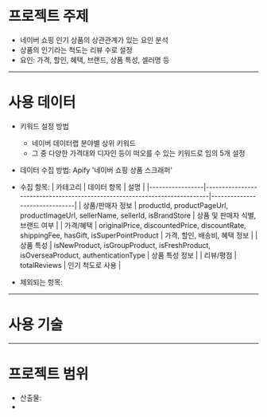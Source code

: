 # 프로젝트 주제
- 네이버 쇼핑 인기 상품의 상관관계가 있는 요인 분석
- 상품의 인기라는 척도는 리뷰 수로 설정
- 요인: 가격, 할인, 혜택, 브랜드, 상품 특성, 셀러명 등
  
***
# 사용 데이터
- 키워드 설정 방법
  - 네이버 데이터랩 분야별 상위 키워드
  - 그 중 다양한 가격대와 디자인 등이 떠오를 수 있는 키워드로 임의 5개 설정
- 데이터 수집 방법: Apify '네이버 쇼핑 상품 스크래퍼'
- 수집 항목:
| 카테고리        | 데이터 항목                                                                 | 설명                    |
|-----------------|---------------------------------------------------------------------------|-------------------------------|
| 상품/판매자 정보 | productId, productPageUrl, productImageUrl, sellerName, sellerId, isBrandStore | 상품 및 판매자 식별, 브랜드 여부 |
| 가격/혜택        | originalPrice, discountedPrice, discountRate, shippingFee, hasGift, isSuperPointProduct | 가격, 할인, 배송비, 혜택 정보 |
| 상품 특성       | isNewProduct, isGroupProduct, isFreshProduct, isOverseaProduct, authenticationType | 상품 특성 정보 |
| 리뷰/평점       | totalReviews                                                              | 인기 척도로 사용    |


- 제외되는 항목:
  
***
# 사용 기술

***

# 프로젝트 범위

- 산출물:
- 

